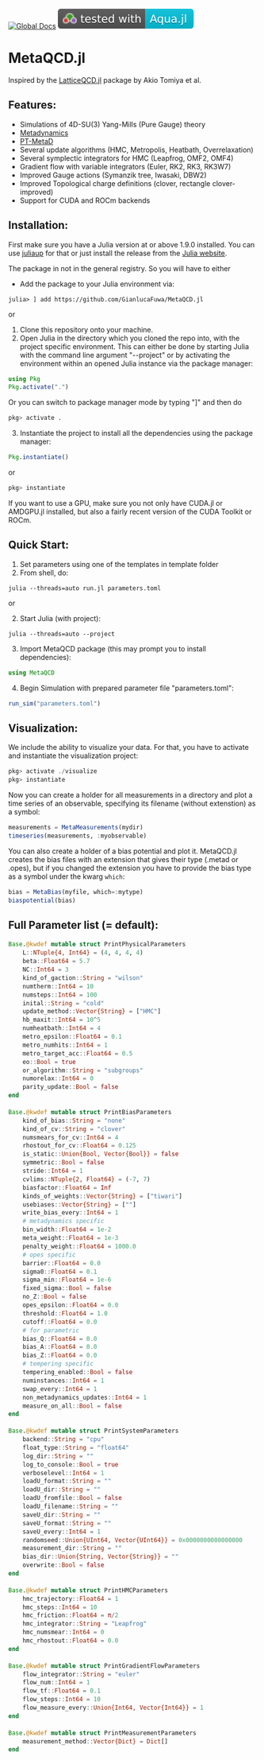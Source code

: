 [![Global Docs](https://img.shields.io/badge/docs-MetaQCD-blue.svg)](https://gianlucafuwa.github.io/MetaQCD.jl/stable/)
[![Aqua QA](https://raw.githubusercontent.com/JuliaTesting/Aqua.jl/master/badge.svg)](https://github.com/JuliaTesting/Aqua.jl)

# MetaQCD.jl

Inspired by the [LatticeQCD.jl](https://github.com/akio-tomiya/LatticeQCD.jl/tree/master) package by Akio Tomiya et al.

## Features:
- Simulations of 4D-SU(3) Yang-Mills (Pure Gauge) theory
- [Metadynamics](https://www.researchgate.net/publication/224908601_Metadynamics_A_method_to_simulate_rare_events_and_reconstruct_the_free_energy_in_biophysics_chemistry_and_material_science)
- [PT-MetaD](https://arxiv.org/abs/2307.04742)
- Several update algorithms (HMC, Metropolis, Heatbath, Overrelaxation)
- Several symplectic integrators for HMC (Leapfrog, OMF2, OMF4)
- Gradient flow with variable integrators (Euler, RK2, RK3, RK3W7)
- Improved Gauge actions (Symanzik tree, Iwasaki, DBW2)
- Improved Topological charge definitions (clover, rectangle clover-improved)
- Support for CUDA and ROCm backends

## Installation:
First make sure you have a Julia version at or above 1.9.0 installed. You can use [juliaup](https://github.com/JuliaLang/juliaup) for that or just install the release from the [Julia website](https://julialang.org/downloads/).

The package in not in the general registry. So you will have to either
- Add the package to your Julia environment via:
```
julia> ] add https://github.com/GianlucaFuwa/MetaQCD.jl
```

or

1. Clone this repository onto your machine.
2. Open Julia in the directory which you cloned the repo into, with the project specific environment. This can either be done by starting Julia with the command line argument "--project" or by activating the environment within an opened Julia instance via the package manager:
``` julia
using Pkg
Pkg.activate(".")
```
Or you can switch to package manager mode by typing "]" and then do
``` julia
pkg> activate .
```
3. Instantiate the project to install all the dependencies using the package manager:
``` julia
Pkg.instantiate()
```
or
``` julia
pkg> instantiate
```

If you want to use a GPU, make sure you not only have CUDA.jl or AMDGPU.jl installed, but also a fairly recent version of the CUDA Toolkit or ROCm.

## Quick Start:
1. Set parameters using one of the templates in template folder
2. From shell, do:
```
julia --threads=auto run.jl parameters.toml
```

or

2. Start Julia (with project):
```
julia --threads=auto --project
```
3. Import MetaQCD package (this may prompt you to install dependencies):
``` julia
using MetaQCD
```
4. Begin Simulation with prepared parameter file "parameters.toml":
``` julia
run_sim("parameters.toml")
```

## Visualization:
We include the ability to visualize your data. For that, you have to activate and instantiate the visualization project:
```julia
pkg> activate ./visualize
pkg> instantiate
```

Now you can create a holder for all measurements in a directory and plot a time series of an observable, specifying its filename (without extenstion) as a symbol:
```julia
measurements = MetaMeasurements(mydir)
timeseries(measurements, :myobservable)
```

You can also create a holder of a bias potential and plot it. MetaQCD.jl creates the bias files with an extension that gives their type (.metad or .opes), but if you changed the extension you have to provide the bias type as a symbol under the kwarg `which`:
```julia
bias = MetaBias(myfile, which=:mytype)
biaspotential(bias)
```

## Full Parameter list (= default):
```julia
Base.@kwdef mutable struct PrintPhysicalParameters
    L::NTuple{4, Int64} = (4, 4, 4, 4)
    beta::Float64 = 5.7
    NC::Int64 = 3
    kind_of_gaction::String = "wilson"
    numtherm::Int64 = 10
    numsteps::Int64 = 100
    inital::String = "cold"
    update_method::Vector{String} = ["HMC"]
    hb_maxit::Int64 = 10^5
    numheatbath::Int64 = 4
    metro_epsilon::Float64 = 0.1
    metro_numhits::Int64 = 1
    metro_target_acc::Float64 = 0.5
    eo::Bool = true
    or_algorithm::String = "subgroups"
    numorelax::Int64 = 0
    parity_update::Bool = false
end

Base.@kwdef mutable struct PrintBiasParameters
    kind_of_bias::String = "none"
    kind_of_cv::String = "clover"
    numsmears_for_cv::Int64 = 4
    rhostout_for_cv::Float64 = 0.125
    is_static::Union{Bool, Vector{Bool}} = false
    symmetric::Bool = false
    stride::Int64 = 1
    cvlims::NTuple{2, Float64} = (-7, 7)
    biasfactor::Float64 = Inf
    kinds_of_weights::Vector{String} = ["tiwari"]
    usebiases::Vector{String} = [""]
    write_bias_every::Int64 = 1
    # metadynamics specific
    bin_width::Float64 = 1e-2
    meta_weight::Float64 = 1e-3
    penalty_weight::Float64 = 1000.0
    # opes specific
    barrier::Float64 = 0.0
    sigma0::Float64 = 0.1
    sigma_min::Float64 = 1e-6
    fixed_sigma::Bool = false
    no_Z::Bool = false
    opes_epsilon::Float64 = 0.0
    threshold::Float64 = 1.0
    cutoff::Float64 = 0.0
    # for parametric
    bias_Q::Float64 = 0.0
    bias_A::Float64 = 0.0
    bias_Z::Float64 = 0.0
    # tempering specific
    tempering_enabled::Bool = false
    numinstances::Int64 = 1
    swap_every::Int64 = 1
    non_metadynamics_updates::Int64 = 1
    measure_on_all::Bool = false
end

Base.@kwdef mutable struct PrintSystemParameters
    backend::String = "cpu"
    float_type::String = "float64"
    log_dir::String = ""
    log_to_console::Bool = true
    verboselevel::Int64 = 1
    loadU_format::String = ""
    loadU_dir::String = ""
    loadU_fromfile::Bool = false
    loadU_filename::String = ""
    saveU_dir::String = ""
    saveU_format::String = ""
    saveU_every::Int64 = 1
    randomseed::Union{UInt64, Vector{UInt64}} = 0x0000000000000000
    measurement_dir::String = ""
    bias_dir::Union{String, Vector{String}} = ""
    overwrite::Bool = false
end

Base.@kwdef mutable struct PrintHMCParameters
    hmc_trajectory::Float64 = 1
    hmc_steps::Int64 = 10
    hmc_friction::Float64 = π/2
    hmc_integrator::String = "Leapfrog"
    hmc_numsmear::Int64 = 0
    hmc_rhostout::Float64 = 0.0
end

Base.@kwdef mutable struct PrintGradientFlowParameters
    flow_integrator::String = "euler"
    flow_num::Int64 = 1
    flow_tf::Float64 = 0.1
    flow_steps::Int64 = 10
    flow_measure_every::Union{Int64, Vector{Int64}} = 1
end

Base.@kwdef mutable struct PrintMeasurementParameters
    measurement_method::Vector{Dict} = Dict[]
end
```
